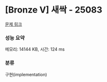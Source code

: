 # [Bronze V] 새싹 - 25083 

[문제 링크](https://www.acmicpc.net/problem/25083) 

### 성능 요약

메모리: 14144 KB, 시간: 124 ms

### 분류

구현(implementation)

